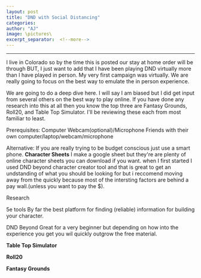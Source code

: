```yaml
---
layout: post
title: "DND with Social Distancing"
categories:
author: "AJ"
image: \pictures\
excerpt_separator:  <!--more-->
---
```

---
<!-- <img src="\pictures\" style="margin-left:auto; margin-right:auto; display:block;"> -->

I live in Colorado so by the time this is posted our stay at home order will be through BUT, I just want to add that I have been playing DND virtually more than I have played in person. My very first campaign was virtually. We are really going to focus on the best way to emulate the in person experience.
<!--more-->

We are going to do a deep dive here. I will say I am biased but I did get input from several others on the best way to play online. If you have done any research into this at all then you know the top three are Fantasy Grounds, Roll20, and Table Top Simulator. I'll be reviewing these each from most familiar to least.

Prerequisites:
Computer
Webcam(optional)/Microphone
Friends with their own computer/laptop/webcam/microphone

Alternative:
If you are really trying to be budget conscious just use a smart phone.
**Character Sheets**
I make a google sheet but they're are plenty of online character sheets you can download if you want.
when I first started I used DND beyond character creator tool and that is great to get an undstanding of what you should be looking for but i reccomend moving away from the quickly because most of the intersting factors are behind a pay wall.(unless you want to pay the $).



Research

5e tools
By far the best platform for finding (reliable) information for building your character.  

DND Beyond
Great for a very beginner but depending on how into the experience you get you wil quickly outgrow the free material.

**Table Top Simulator**

**Roll20**

**Fantasy Grounds**
